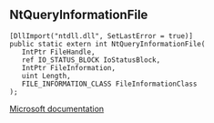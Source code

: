 ## NtQueryInformationFile

```
[DllImport("ntdll.dll", SetLastError = true)]
public static extern int NtQueryInformationFile(
   IntPtr FileHandle,
   ref IO_STATUS_BLOCK IoStatusBlock,
   IntPtr FileInformation,
   uint Length,
   FILE_INFORMATION_CLASS FileInformationClass
);
```

[Microsoft documentation](TODO)
